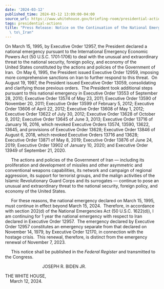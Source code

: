 ```yaml
---
date: '2024-03-12'
published_time: 2024-03-12 13:09:00-04:00
source_url: https://www.whitehouse.gov/briefing-room/presidential-actions/2024/03/12/press-release-notice-on-the-continuation-of-the-national-emergency-with-respect-to-iran/
tags: presidential-actions
title: "Press Release: Notice on the Continuation of the National Emergency With Respect\
  \ to\_Iran"
---
```

 
On March 15, 1995, by Executive Order 12957, the President declared a
national emergency pursuant to the International Emergency Economic
Powers Act (50 U.S.C. 1701‑1706) to deal with the unusual and
extraordinary threat to the national security, foreign policy, and
economy of the United States constituted by the actions and policies of
the Government of Iran.  On May 6, 1995, the President issued Executive
Order 12959, imposing more comprehensive sanctions on Iran to further
respond to this threat.  On August 19, 1997, the President issued
Executive Order 13059, consolidating and clarifying those previous
orders.  The President took additional steps pursuant to this national
emergency in Executive Order 13553 of September 28, 2010; Executive
Order 13574 of May 23, 2011; Executive Order 13590 of November 20, 2011;
Executive Order 13599 of February 5, 2012; Executive Order 13606 of
April 22, 2012; Executive Order 13608 of May 1, 2012; Executive Order
13622 of July 30, 2012; Executive Order 13628 of October 9, 2012;
Executive Order 13645 of June 3, 2013; Executive Order 13716 of January
16, 2016, which revoked Executive Orders 13574, 13590, 13622, 13645, and
provisions of Executive Order 13628; Executive Order 13846 of August 6,
2018, which revoked Executive Orders 13716 and 13628; Executive Order
13871 of May 8, 2019; Executive Order 13876 of June 24, 2019; Executive
Order 13902 of January 10, 2020; and Executive Order 13949 of September
21, 2020.

     The actions and policies of the Government of Iran — including its
proliferation and development of missiles and other asymmetric and
conventional weapons capabilities, its network and campaign of regional
aggression, its support for terrorist groups, and the malign activities
of the Islamic Revolutionary Guard Corps and its surrogates — continue
to pose an unusual and extraordinary threat to the national security,
foreign policy, and economy of the United States. 

     For these reasons, the national emergency declared on March 15,
1995, must continue in effect beyond March 15, 2024.  Therefore, in
accordance with section 202(d) of the National Emergencies Act (50
U.S.C. 1622(d)), I am continuing for 1 year the national emergency with
respect to Iran declared in Executive Order 12957.  The emergency
declared by Executive Order 12957 constitutes an emergency separate from
that declared on November 14, 1979, by Executive Order 12170, in
connection with the hostage crisis.  This renewal, therefore, is
distinct from the emergency renewal of November 7, 2023. 

     This notice shall be published in the *Federal Register* and
transmitted to the Congress.  
  
  
  
                               JOSEPH R. BIDEN JR.  
  
  
  
THE WHITE HOUSE,  
    March 12, 2024.
